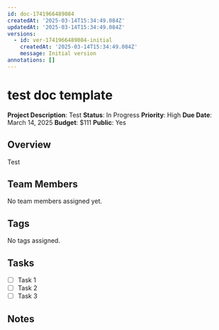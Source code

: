 ```yaml
---
id: doc-1741966489084
createdAt: '2025-03-14T15:34:49.084Z'
updatedAt: '2025-03-14T15:34:49.084Z'
versions:
  - id: ver-1741966489084-initial
    createdAt: '2025-03-14T15:34:49.084Z'
    message: Initial version
annotations: []
---
```



# test doc template

**Project Description**: Test
**Status**: In Progress
**Priority**: High
**Due Date**: March 14, 2025
**Budget**: $111
**Public**: Yes
## Overview

Test

## Team Members

No team members assigned yet.

## Tags

No tags assigned.

## Tasks

- [ ] Task 1
- [ ] Task 2
- [ ] Task 3

## Notes 
